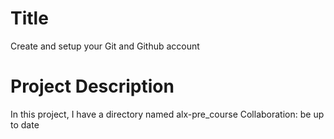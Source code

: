 # Title
Create and setup your Git and Github account

# Project Description
In this project, I have a directory named alx-pre_course
Collaboration: be up to date
